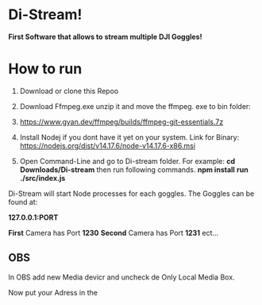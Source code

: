 ﻿# Di-Stream! 
**First Software that allows to stream multiple DJI Goggles!**
 
# How to run

1. Download or clone this Repoo

2. Download Ffmpeg.exe unzip it and move the ffmpeg. exe to bin folder:
3.  https://www.gyan.dev/ffmpeg/builds/ffmpeg-git-essentials.7z

3. Install Nodej if you dont have it yet on your system. 
Link for Binary:
https://nodejs.org/dist/v14.17.6/node-v14.17.6-x86.msi

4. Open Command-Line and go to Di-stream folder. For example:
**cd Downloads/Di-stream** 
then run following commands. 
**npm install**
**run ./src/index.js**

Di-Stream will start Node processes for each goggles. The Goggles can be found at:

**127.0.0.1:PORT**

**First** Camera has Port **1230**
**Second** Camera has Port **1231** ect... 


## OBS

In OBS add new Media devicr and uncheck de Only Local Media Box. 

Now put your Adress in the 




